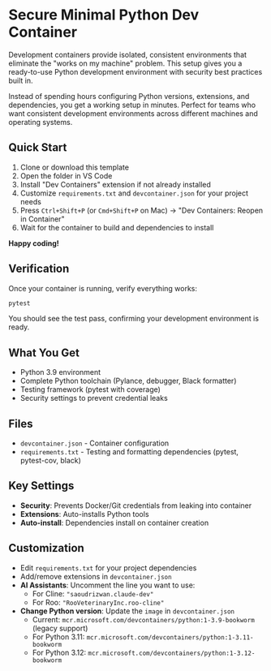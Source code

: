 # Secure Minimal Python Dev Container

Development containers provide isolated, consistent environments that eliminate the "works on my machine" problem. This setup gives you a ready-to-use Python development environment with security best practices built in.

Instead of spending hours configuring Python versions, extensions, and dependencies, you get a working setup in minutes. Perfect for teams who want consistent development environments across different machines and operating systems.

## Quick Start

1. Clone or download this template
2. Open the folder in VS Code
3. Install "Dev Containers" extension if not already installed
4. Customize `requirements.txt` and `devcontainer.json` for your project needs
5. Press `Ctrl+Shift+P` (or `Cmd+Shift+P` on Mac) → "Dev Containers: Reopen in Container"
6. Wait for the container to build and dependencies to install

**Happy coding!**

## Verification

Once your container is running, verify everything works:

```bash
pytest
```

You should see the test pass, confirming your development environment is ready.

## What You Get

- Python 3.9 environment
- Complete Python toolchain (Pylance, debugger, Black formatter)
- Testing framework (pytest with coverage)
- Security settings to prevent credential leaks

## Files

- `devcontainer.json` - Container configuration
- `requirements.txt` - Testing and formatting dependencies (pytest, pytest-cov, black)

## Key Settings

- **Security**: Prevents Docker/Git credentials from leaking into container
- **Extensions**: Auto-installs Python tools
- **Auto-install**: Dependencies install on container creation

## Customization

- Edit `requirements.txt` for your project dependencies
- Add/remove extensions in `devcontainer.json`
- **AI Assistants**: Uncomment the line you want to use:
  - For Cline: `"saoudrizwan.claude-dev"`
  - For Roo: `"RooVeterinaryInc.roo-cline"`
- **Change Python version**: Update the `image` in `devcontainer.json`
  - Current: `mcr.microsoft.com/devcontainers/python:1-3.9-bookworm` (legacy support)
  - For Python 3.11: `mcr.microsoft.com/devcontainers/python:1-3.11-bookworm`
  - For Python 3.12: `mcr.microsoft.com/devcontainers/python:1-3.12-bookworm`
